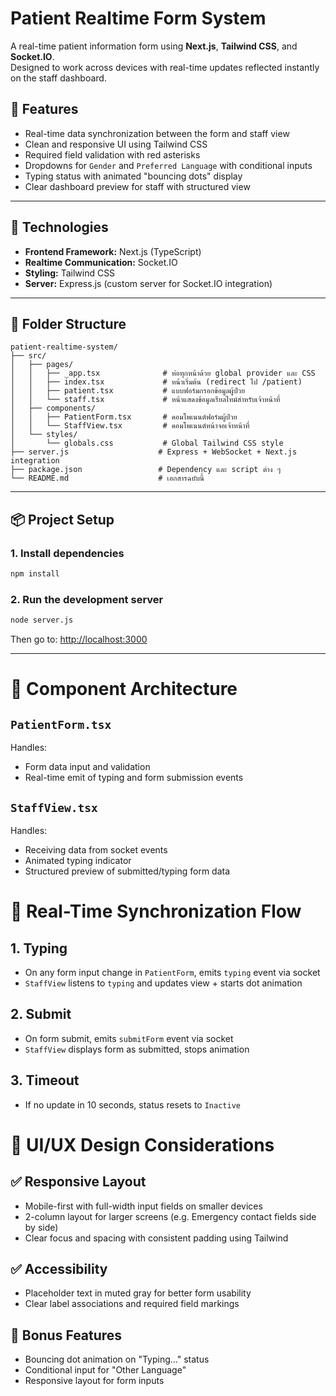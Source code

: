 # Patient Realtime Form System

A real-time patient information form using **Next.js**, **Tailwind CSS**, and **Socket.IO**.  
Designed to work across devices with real-time updates reflected instantly on the staff dashboard.

## 🚀 Features
- Real-time data synchronization between the form and staff view
- Clean and responsive UI using Tailwind CSS
- Required field validation with red asterisks
- Dropdowns for `Gender` and `Preferred Language` with conditional inputs
- Typing status with animated "bouncing dots" display
- Clear dashboard preview for staff with structured view

---
## 🔧 Technologies

- **Frontend Framework:** Next.js (TypeScript)
- **Realtime Communication:** Socket.IO
- **Styling:** Tailwind CSS
- **Server:** Express.js (custom server for Socket.IO integration)

---

## 📁 Folder Structure

```
patient-realtime-system/
├── src/
│   ├── pages/
│   │   ├── _app.tsx              # ห่อทุกหน้าด้วย global provider และ CSS
│   │   ├── index.tsx             # หน้าเริ่มต้น (redirect ไป /patient)
│   │   ├── patient.tsx           # แบบฟอร์มกรอกข้อมูลผู้ป่วย
│   │   └── staff.tsx             # หน้าแสดงข้อมูลเรียลไทม์สำหรับเจ้าหน้าที่
│   ├── components/
│   │   ├── PatientForm.tsx       # คอมโพเนนต์ฟอร์มผู้ป่วย
│   │   └── StaffView.tsx         # คอมโพเนนต์หน้าจอเจ้าหน้าที่
│   └── styles/
│       └── globals.css           # Global Tailwind CSS style
├── server.js                    # Express + WebSocket + Next.js integration
├── package.json                 # Dependency และ script ต่าง ๆ
└── README.md                    # เอกสารฉบับนี้
```

---

## 📦 Project Setup

### 1. Install dependencies
```bash
npm install
```

### 2. Run the development server
```bash
node server.js
```
Then go to: [http://localhost:3000](http://localhost:3000)

---
# 🧩 Component Architecture

## `PatientForm.tsx`
Handles:
- Form data input and validation
- Real-time emit of typing and form submission events

## `StaffView.tsx`
Handles:
- Receiving data from socket events
- Animated typing indicator
- Structured preview of submitted/typing form data
# 🔄 Real-Time Synchronization Flow

## 1. Typing
- On any form input change in `PatientForm`, emits `typing` event via socket
- `StaffView` listens to `typing` and updates view + starts dot animation

## 2. Submit
- On form submit, emits `submitForm` event via socket
- `StaffView` displays form as submitted, stops animation

## 3. Timeout
- If no update in 10 seconds, status resets to `Inactive`

# 🎨 UI/UX Design Considerations

## ✅ Responsive Layout
- Mobile-first with full-width input fields on smaller devices
- 2-column layout for larger screens (e.g. Emergency contact fields side by side)
- Clear focus and spacing with consistent padding using Tailwind

## ✅ Accessibility
- Placeholder text in muted gray for better form usability
- Clear label associations and required field markings

## 🧠 Bonus Features
- Bouncing dot animation on "Typing..." status
- Conditional input for "Other Language"
- Responsive layout for form inputs
